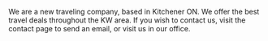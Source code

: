 We are a new traveling company, based in Kitchener ON. We offer the best travel deals throughout the KW area. If you wish to contact us, visit the contact page to send an email, or visit us in our office. 